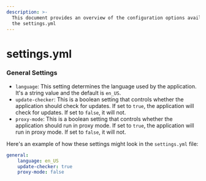 ```yaml
---
description: >-
  This document provides an overview of the configuration options available in
  the settings.yml
---
```


# settings.yml

### General Settings

* `language`: This setting determines the language used by the application. It's a string value and the default is `en_US`.
* `update-checker`: This is a boolean setting that controls whether the application should check for updates. If set to `true`, the application will check for updates. If set to `false`, it will not.
* `proxy-mode`: This is a boolean setting that controls whether the application should run in proxy mode. If set to `true`, the application will run in proxy mode. If set to `false`, it will not.

Here's an example of how these settings might look in the `settings.yml` file:

```yaml
general:
    language: en_US
    update-checker: true
    proxy-mode: false
```
